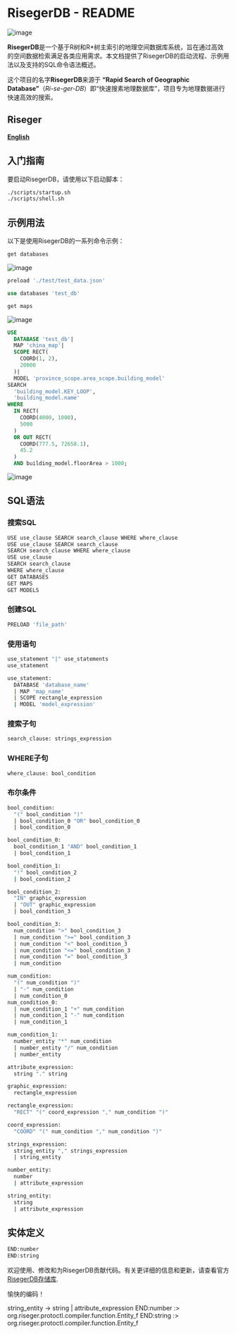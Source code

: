# RisegerDB - README
![image](https://github.com/MuLeiSY2021/RisegerDB/assets/92205763/855c98f5-3be1-4071-aa0a-f3110833f027)

**RisegerDB**是一个基于R树和R*树主索引的地理空间数据库系统，旨在通过高效的空间数据检索满足各类应用需求。本文档提供了RisegerDB的启动流程、示例用法以及支持的SQL命令语法概述。

这个项目的名字**RisegerDB**来源于 **“Rapid Search of Geographic Database”**（*Ri-se-ger-DB*）即“快速搜素地理数据库”，项目专为地理数据进行快速高效的搜索。
## Riseger

**[English](README-eng.md)**  

## 入门指南

要启动RisegerDB，请使用以下启动脚本：

```bash
./scripts/startup.sh
./scripts/shell.sh
```

## 示例用法

以下是使用RisegerDB的一系列命令示例：
```sql
get databases
```
![image](https://github.com/MuLeiSY2021/RisegerDB/assets/92205763/726efafa-93e0-4c51-abec-28e48ae57030)

```sql
preload './test/test_data.json'

use databases 'test_db'

get maps
```
![image](https://github.com/MuLeiSY2021/RisegerDB/assets/92205763/2024c928-708f-457d-8f1f-d498c841953a)

```sql
USE		
  DATABASE 'test_db'|		
  MAP 'china_map'|		
  SCOPE RECT(		
    COORD(1, 2),		
    20000		
  )|		
  MODEL 'province_scope.area_scope.building_model'		
SEARCH		
  'building_model.KEY_LOOP',		
  'building_model.name'		
WHERE		
  IN RECT(		
    COORD(4000, 1000),		
    5000		
  )		
  OR OUT RECT(		
    COORD(777.5, 72658.1),		
    45.2		
  )		
  AND building_model.floorArea > 1000;
```

![image](https://github.com/MuLeiSY2021/RisegerDB/assets/92205763/e3897021-81fd-49ca-a585-72e1bf05fea8)


## SQL语法

### 搜索SQL

```bash
USE use_clause SEARCH search_clause WHERE where_clause
USE use_clause SEARCH search_clause
SEARCH search_clause WHERE where_clause
USE use_clause
SEARCH search_clause
WHERE where_clause
GET DATABASES
GET MAPS
GET MODELS
```

### 创建SQL

```bash
PRELOAD 'file_path'
```

### 使用语句

```bash
use_statement "|" use_statements
use_statement

use_statement:
  DATABASE 'database_name'
  | MAP 'map_name'
  | SCOPE rectangle_expression
  | MODEL 'model_expression'
```

### 搜索子句

```bash
search_clause: strings_expression
```

### WHERE子句

```bash
where_clause: bool_condition
```

### 布尔条件

```bash
bool_condition:
  "(" bool_condition ")"
  | bool_condition_0 "OR" bool_condition_0
  | bool_condition_0

bool_condition_0:
  bool_condition_1 "AND" bool_condition_1
  | bool_condition_1

bool_condition_1:
  "!" bool_condition_2
  | bool_condition_2

bool_condition_2:
  "IN" graphic_expression
  | "OUT" graphic_expression
  | bool_condition_3

bool_condition_3:
  num_condition ">" bool_condition_3
  | num_condition ">=" bool_condition_3
  | num_condition "<" bool_condition_3
  | num_condition "<=" bool_condition_3
  | num_condition "=" bool_condition_3
  | num_condition

num_condition:
  "(" num_condition ")"
  | "-" num_condition
  | num_condition_0
num_condition_0:
  | num_condition_1 "+" num_condition
  | num_condition_1 "-" num_condition
  | num_condition_1

num_condition_1:
  number_entity "*" num_condition
  | number_entity "/" num_condition
  | number_entity

attribute_expression:
  string "." string

graphic_expression:
  rectangle_expression

rectangle_expression:
  "RECT" "(" coord_expression "," num_condition ")"

coord_expression:
  "COORD" "(" num_condition "," num_condition ")"

strings_expression:
  string_entity "," strings_expression
  | string_entity

number_entity:
  number
  | attribute_expression

string_entity:
  string
  | attribute_expression
```

## 实体定义

```bash
END:number
END:string
```

欢迎使用、修改和为RisegerDB贡献代码。有关更详细的信息和更新，请查看官方 [RisegerDB存储库](https://github.com/your_username/risegerdb).

愉快的编码！

string_entity -> string
| attribute_expression
END:number :> org.riseger.protoctl.compiler.function.Entity_f
END:string :> org.riseger.protoctl.compiler.function.Entity_f
